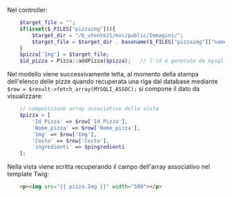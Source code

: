 

Nel controller:
```PHP
	$target_file = "";
	if(isset($_FILES["pizzaimg"])){
		$target_dir = "/b_utente21/mvc/public/Immagini/";
		$target_file = $target_dir . basename($_FILES["pizzaimg"]["name"]);
	}
	$pizza['Img'] = $target_file;
	$id_pizza = Pizza::addPizza($pizza);   // l'id è generato da mysql
```	

Nel modello viene successivamente letta, al momento della stampa dell'elenco delle pizze quando
recuperata una riga dal database mediante ```$row = $result->fetch_array(MYSQLI_ASSOC);``` si compone il dato da visualizzare:
```PHP
	// composizione array associativo della vista
	$pizza = [
		'Id_Pizza' => $row['Id_Pizza'],
		'Nome_pizza' => $row['Nome_pizza'],
		'Img' => $row['Img'],
		'Costo' => $row['Costo'],
		'ingredienti' => $pingredienti
	];
```	

Nella vista viene scritta recuperando il campo dell'array associativo nel template Twig:
```HTML	
	<p><img src="{{ pizza.Img }}" width="500"></p>
```
